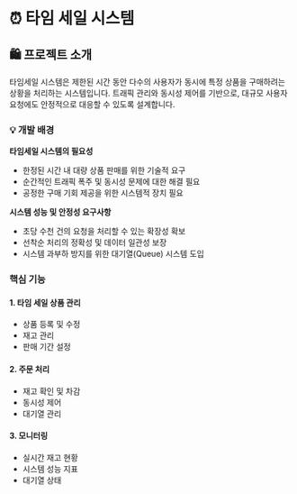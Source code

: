 # ⏰ 타임 세일 시스템

## 🛍️ 프로젝트 소개

타임세일 시스템은 제한된 시간 동안 다수의 사용자가 동시에 특정 상품을 구매하려는 상황을 처리하는 시스템입니다.
트래픽 관리와 동시성 제어를 기반으로, 대규모 사용자 요청에도 안정적으로 대응할 수 있도록 설계합니다.

### 💡 개발 배경

**타임세일 시스템의 필요성**
- 한정된 시간 내 대량 상품 판매를 위한 기술적 요구
- 순간적인 트래픽 폭주 및 동시성 문제에 대한 해결 필요
- 공정한 구매 기회 제공을 위한 시스템적 장치 필요

**시스템 성능 및 안정성 요구사항**
- 초당 수천 건의 요청을 처리할 수 있는 확장성 확보
- 선착순 처리의 정확성 및 데이터 일관성 보장
- 시스템 과부하 방지를 위한 대기열(Queue) 시스템 도입

### 핵심 기능

#### 1. 타임 세일 상품 관리
- 상품 등록 및 수정
- 재고 관리
- 판매 기간 설정

#### 2. 주문 처리
- 재고 확인 및 차감
- 동시성 제어
- 대기열 관리

#### 3. 모니터링
- 실시간 재고 현황
- 시스템 성능 지표
- 대기열 상태


